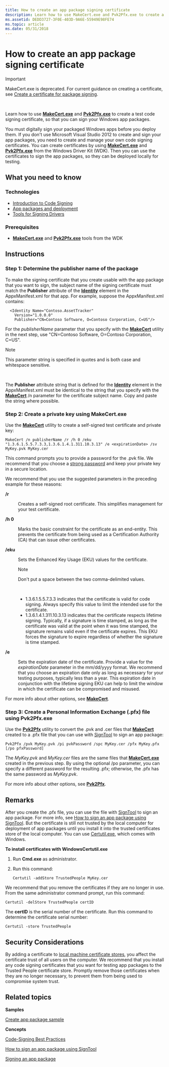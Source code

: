 ```yaml
---
title: How to create an app package signing certificate
description: Learn how to use MakeCert.exe and Pvk2Pfx.exe to create a test code signing certificate, so that you can sign your Windows app packages.
ms.assetid: DEDD3727-3F0E-403D-9A6E-55949E98FE74
ms.topic: article
ms.date: 05/31/2018
---
```


# How to create an app package signing certificate

> [!IMPORTANT]
> MakeCert.exe is deprecated. For current guidance on creating a certificate, see [Create a certificate for package signing](/windows/msix/package/create-certificate-package-signing).

 

Learn how to use [**MakeCert.exe**](/windows-hardware/drivers/devtest/makecert) and [**Pvk2Pfx.exe**](/windows-hardware/drivers/devtest/pvk2pfx) to create a test code signing certificate, so that you can sign your Windows app packages.

You must digitally sign your packaged Windows apps before you deploy them. If you don't use Microsoft Visual Studio 2012 to create and sign your app packages, you need to create and manage your own code signing certificates. You can create certificates by using [**MakeCert.exe**](/windows-hardware/drivers/devtest/makecert) and [**Pvk2Pfx.exe**](/windows-hardware/drivers/devtest/pvk2pfx) from the Windows Driver Kit (WDK). Then you can use the certificates to sign the app packages, so they can be deployed locally for testing.

## What you need to know

### Technologies

-   [Introduction to Code Signing](/previous-versions/windows/internet-explorer/ie-developer/platform-apis/ms537361(v=vs.85))
-   [App packages and deployment](/previous-versions/windows/apps/hh464929(v=win.10))
-   [Tools for Signing Drivers](/windows-hardware/drivers/devtest/tools-for-signing-drivers)

### Prerequisites

-   [**MakeCert.exe**](/windows-hardware/drivers/devtest/makecert) and [**Pvk2Pfx.exe**](/windows-hardware/drivers/devtest/pvk2pfx) tools from the WDK

## Instructions

### Step 1: Determine the publisher name of the package

To make the signing certificate that you create usable with the app package that you want to sign, the subject name of the signing certificate must match the **Publisher** attribute of the [**Identity**](/uwp/schemas/appxpackage/appxmanifestschema/element-identity) element in the AppxManifest.xml for that app. For example, suppose the AppxManifest.xml contains:

``` syntax
  <Identity Name="Contoso.AssetTracker" 
    Version="1.0.0.0" 
    Publisher="CN=Contoso Software, O=Contoso Corporation, C=US"/>
```

For the *publisherName* parameter that you specify with the [**MakeCert**](/windows-hardware/drivers/devtest/makecert) utility in the next step, use "CN=Contoso Software, O=Contoso Corporation, C=US".

> [!Note]  
> This parameter string is specified in quotes and is both case and whitespace sensitive.

 

The **Publisher** attribute string that is defined for the [**Identity**](/uwp/schemas/appxpackage/appxmanifestschema/element-identity) element in the AppxManifest.xml must be identical to the string that you specify with the [**MakeCert**](/windows-hardware/drivers/devtest/makecert) /n parameter for the certificate subject name. Copy and paste the string where possible.

### Step 2: Create a private key using MakeCert.exe

Use the [**MakeCert**](/windows-hardware/drivers/devtest/makecert) utility to create a self-signed test certificate and private key:

``` syntax
MakeCert /n publisherName /r /h 0 /eku "1.3.6.1.5.5.7.3.3,1.3.6.1.4.1.311.10.3.13" /e <expirationDate> /sv MyKey.pvk MyKey.cer
```

This command prompts you to provide a password for the .pvk file. We recommend that you choose a [strong password](/previous-versions/windows/embedded/bb499367(v=winembedded.5)) and keep your private key in a secure location.

We recommend that you use the suggested parameters in the preceding example for these reasons:

<dl> <dt>

<span id="_r"></span><span id="_R"></span>**/r**
</dt> <dd>

Creates a self-signed root certificate. This simplifies management for your test certificate.

</dd> <dt>

<span id="_h_0"></span><span id="_H_0"></span>**/h 0**
</dt> <dd>

Marks the basic constraint for the certificate as an end-entity. This prevents the certificate from being used as a Certification Authority (CA) that can issue other certificates.

</dd> <dt>

<span id="_eku"></span><span id="_EKU"></span>**/eku**
</dt> <dd>

Sets the Enhanced Key Usage (EKU) values for the certificate.

> [!Note]  
> Don't put a space between the two comma-delimited values.

 

-   1.3.6.1.5.5.7.3.3 indicates that the certificate is valid for code signing. Always specify this value to limit the intended use for the certificate.
-   1.3.6.1.4.1.311.10.3.13 indicates that the certificate respects lifetime signing. Typically, if a signature is time stamped, as long as the certificate was valid at the point when it was time stamped, the signature remains valid even if the certificate expires. This EKU forces the signature to expire regardless of whether the signature is time stamped.

</dd> <dt>

<span id="_e"></span><span id="_E"></span>**/e**
</dt> <dd>

Sets the expiration date of the certificate. Provide a value for the *expirationDate* parameter in the mm/dd/yyyy format. We recommend that you choose an expiration date only as long as necessary for your testing purposes, typically less than a year. This expiration date in conjunction with the lifetime signing EKU can help to limit the window in which the certificate can be compromised and misused.

</dd> </dl>

For more info about other options, see [**MakeCert**](/windows-hardware/drivers/devtest/makecert).

### Step 3: Create a Personal Information Exchange (.pfx) file using Pvk2Pfx.exe

Use the [**Pvk2Pfx**](/windows-hardware/drivers/devtest/pvk2pfx) utility to convert the .pvk and .cer files that [**MakeCert**](/windows-hardware/drivers/devtest/makecert) created to a .pfx file that you can use with [SignTool](/windows/desktop/SecCrypto/signtool) to sign an app package:

``` syntax
Pvk2Pfx /pvk MyKey.pvk /pi pvkPassword /spc MyKey.cer /pfx MyKey.pfx [/po pfxPassword]
```

The *MyKey.pvk* and *MyKey.cer* files are the same files that [**MakeCert.exe**](/windows-hardware/drivers/devtest/makecert) created in the previous step. By using the optional /po parameter, you can specify a different password for the resulting .pfx; otherwise, the .pfx has the same password as *MyKey.pvk*.

For more info about other options, see [**Pvk2Pfx**](/windows-hardware/drivers/devtest/pvk2pfx).

## Remarks

After you create the .pfx file, you can use the file with [SignTool](/windows/desktop/SecCrypto/signtool) to sign an app package. For more info, see [How to sign an app package using SignTool](how-to-sign-a-package-using-signtool.md). But the certificate is still not trusted by the local computer for deployment of app packages until you install it into the trusted certificates store of the local computer. You can use [Certutil.exe](/previous-versions/windows/it-pro/windows-server-2008-R2-and-2008/cc732443(v=ws.10)), which comes with Windows.

**To install certificates with WindowsCertutil.exe**

1.  Run **Cmd.exe** as administrator.
2.  Run this command:

    ``` syntax
    Certutil -addStore TrustedPeople MyKey.cer
    ```

We recommend that you remove the certificates if they are no longer in use. From the same administrator command prompt, run this command:

``` syntax
Certutil -delStore TrustedPeople certID
```

The **certID** is the serial number of the certificate. Run this command to determine the certificate serial number:

``` syntax
Certutil -store TrustedPeople
```

## Security Considerations

By adding a certificate to [local machine certificate stores](/windows-hardware/drivers/install/local-machine-and-current-user-certificate-stores), you affect the certificate trust of all users on the computer. We recommend that you install any code signing certificates that you want for testing app packages to the Trusted People certificate store. Promptly remove those certificates when they are no longer necessary, to prevent them from being used to compromise system trust.

## Related topics

<dl> <dt>

**Samples**
</dt> <dt>

[Create app package sample](https://github.com/microsoft/Windows-classic-samples/tree/master/Samples/AppxPackingCreateAppx)
</dt> <dt>

**Concepts**
</dt> <dt>

[Code-Signing Best Practices](/previous-versions/windows/hardware/design/dn653556(v=vs.85))
</dt> <dt>

[How to sign an app package using SignTool](how-to-sign-a-package-using-signtool.md)
</dt> <dt>

[Signing an app package](/previous-versions/br230260(v=vs.110))
</dt> </dl>

 

 
